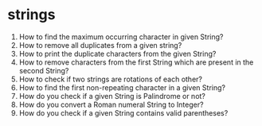 # strings
1) How to find the maximum occurring character in given String?
2) How to remove all duplicates from a given string?
3) How to print the duplicate characters from the given String? 
4) How to remove characters from the first String which are present in the second String?
5) How to check if two strings are rotations of each other? 
9) How to find the first non-repeating character in a given String?
13) How do you check if a given String is Palindrome or not? 
20) How do you convert a Roman numeral String to Integer?
19) How do you check if a given String contains valid parentheses?



